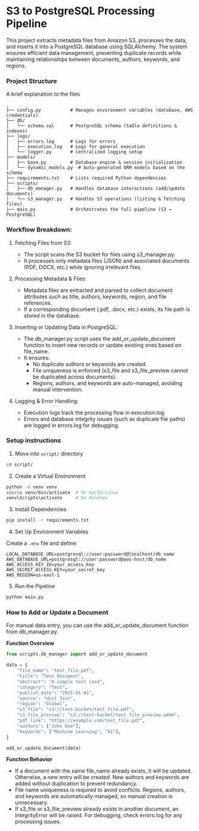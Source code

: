 # S3 to PostgreSQL Processing Pipeline

This project extracts metadata files from Amazon S3, processes the data, and inserts it into a PostgreSQL database using SQLAlchemy. The system ensures efficient data management, preventing duplicate records while maintaining relationships between documents, authors, keywords, and regions.

### Project Structure

A brief explanation to the files

```
.
├── config.py           # Manages environment variables (database, AWS credentials)
├── db/
│   └── schema.sql      # PostgreSQL schema (table definitions & indexes)
├── logs/
│   ├── errors.log      # Logs for errors
│   ├── execution.log   # Logs for general execution
│   └── logger.py       # Centralized logging setup
├── models/
│   ├── base.py         # Database engine & session initialization
│   └── dynamic_models.py  # Auto-generated ORM models based on the schema
├── requirements.txt    # Lists required Python dependencies
├── scripts/
│   ├── db_manager.py   # Handles database interactions (add/update documents)
│   └── s3_manager.py   # Handles S3 operations (listing & fetching files)
├── main.py             # Orchestrates the full pipeline (S3 → PostgreSQL)
```

### Workflow Breakdown:

1. Fetching Files from S3:

   - The script scans the S3 bucket for files using s3_manager.py.
   - It processes only metadata files (JSON) and associated documents (PDF, DOCX, etc.) while ignoring irrelevant files.

2. Processing Metadata & Files:

   - Metadata files are extracted and parsed to collect document attributes such as title, authors, keywords, region, and file references.
   - If a corresponding document (.pdf, .docx, etc.) exists, its file path is stored in the database.

3. Inserting or Updating Data in PostgreSQL:

   - The db_manager.py script uses the add_or_update_document function to insert new records or update existing ones based on file_name.
   - It ensures:
     - No duplicate authors or keywords are created.
     - File uniqueness is enforced (s3_file and s3_file_preview cannot be duplicated across documents).
     - Regions, authors, and keywords are auto-managed, avoiding manual intervention.

4. Logging & Error Handling:

   - Execution logs track the processing flow in execution.log.
   - Errors and database integrity issues (such as duplicate file paths) are logged in errors.log for debugging.

### Setup instructions

1. Move into `script/` directory

```bash
cd script/
```

2. Create a Virtual Environment

```bash
python -m venv venv
source venv/bin/activate  # On macOS/Linux
venv\Scripts\activate     # On Windows
```

3. Install Dependencies

```bash
pip install -r requirements.txt
```

4. Set Up Environment Variables

Create a `.env` file and define:

```
LOCAL_DATABASE_URL=postgresql://user:password@localhost/db_name
AWS_DATABASE_URL=postgresql://user:password@aws-host/db_name
AWS_ACCESS_KEY_ID=your_access_key
AWS_SECRET_ACCESS_KEY=your_secret_key
AWS_REGION=us-east-1
```

5. Run the Pipeline

```bash
python main.py
```

### How to Add or Update a Document

For manual data entry, you can use the add_or_update_document function from db_manager.py.

**Function Overview**

```python
from scripts.db_manager import add_or_update_document

data = {
    "file_name": "test_file.pdf",
    "title": "Test Document",
    "abstract": "A simple test case",
    "category": "Test",
    "publish_date": "2025-01-01",
    "source": "Unit Test",
    "region": "Global",
    "s3_file": "s3://test-bucket/test_file.pdf",
    "s3_file_preview": "s3://test-bucket/test_file_preview.webm",
    "pdf_link": "https://example.com/test_file.pdf",
    "authors": ["John Doe"],
    "keywords": ["Machine Learning", "AI"],
}

add_or_update_document(data)
```

**Function Behavior**

- If a document with the same file_name already exists, it will be updated. Otherwise, a new entry will be created. New authors and keywords are added without duplication to prevent redundancy.
- File name uniqueness is required to avoid conflicts. Regions, authors, and keywords are automatically managed, so manual creation is unnecessary.
- If s3_file or s3_file_preview already exists in another document, an IntegrityError will be raised. For debugging, check errors.log for any processing issues.
